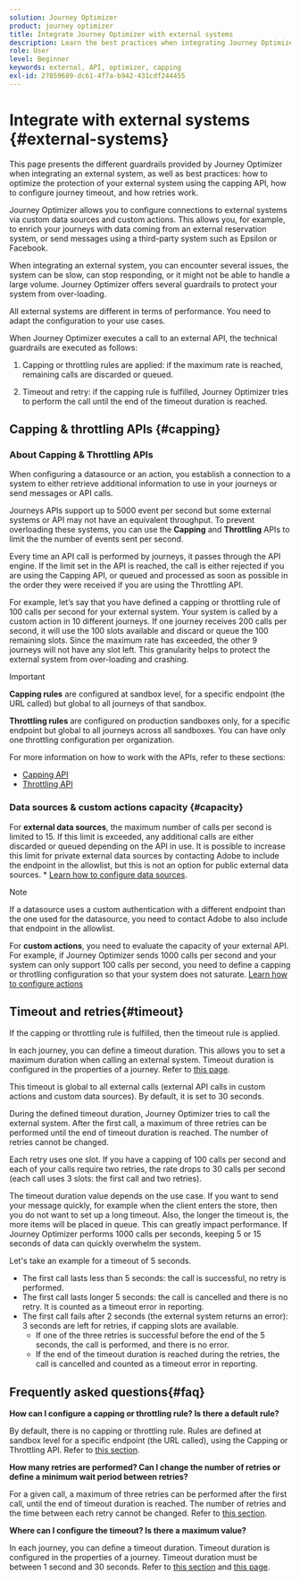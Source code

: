 ```yaml
---
solution: Journey Optimizer
product: journey optimizer
title: Integrate Journey Optimizer with external systems
description: Learn the best practices when integrating Journey Optimizer with external systems
role: User
level: Beginner
keywords: external, API, optimizer, capping
exl-id: 27859689-dc61-4f7a-b942-431cdf244455
---
```

# Integrate with external systems {#external-systems}

This page presents the different guardrails provided by Journey Optimizer when integrating an external system, as well as best practices: how to optimize the protection of your external system using the capping API, how to configure journey timeout, and how retries work. 

Journey Optimizer allows you to configure connections to external systems via custom data sources and custom actions. This allows you, for example, to enrich your journeys with data coming from an external reservation system, or send messages using a third-party system such as Epsilon or Facebook.

When integrating an external system, you can encounter several issues, the system can be slow, can stop responding, or it might not be able to handle a large volume. Journey Optimizer offers several guardrails to protect your system from over-loading.

All external systems are different in terms of performance. You need to adapt the configuration to your use cases.

When Journey Optimizer executes a call to an external API, the technical guardrails are executed as follows:

1. Capping or throttling rules are applied: if the maximum rate is reached, remaining calls are discarded or queued.

2. Timeout and retry: if the capping rule is fulfilled, Journey Optimizer tries to perform the call until the end of the timeout duration is reached. 

## Capping & throttling APIs {#capping}

### About Capping & Throttling APIs

When configuring a datasource or an action, you establish a connection to a system to either retrieve additional information to use in your journeys or send messages or API calls.

Journeys APIs support up to 5000 event per second but some external systems or API may not have an equivalent throughput. To prevent overloading these systems, you can use the **Capping** and **Throttling** APIs to limit the the number of events sent per second.

Every time an API call is performed by journeys, it passes through the API engine. If the limit set in the API is reached, the call is either rejected if you are using the Capping API, or queued and processed as soon as possible in the order they were received if you are using the Throttling API.

For example, let’s say that you have defined a capping or throttling rule of 100 calls per second for your external system. Your system is called by a custom action in 10 different journeys. If one journey receives 200 calls per second, it will use the 100 slots available and discard or queue the 100 remaining slots. Since the maximum rate has exceeded, the other 9 journeys will not have any slot left. This granularity helps to protect the external system from over-loading and crashing. 

>[!IMPORTANT]
>
>**Capping rules** are configured at sandbox level, for a specific endpoint (the URL called) but global to all journeys of that sandbox.
>
>**Throttling rules** are configured on production sandboxes only, for a specific endpoint but global to all journeys across all sandboxes. You can have only one throttling configuration per organization.

For more information on how to work with the APIs, refer to these sections:

* [Capping API](capping.md)
* [Throttling API](throttling.md)

### Data sources & custom actions capacity {#capacity}

For **external data sources**, the maximum number of calls per second is limited to 15. If this limit is exceeded, any additional calls are either discarded or queued depending on the API in use. It is possible to increase this limit for private external data sources by contacting Adobe to include the endpoint in the allowlist, but this is not an option for public external data sources. * [Learn how to configure data sources](../datasource/about-data-sources.md).

>[!NOTE]
>
>If a datasource uses a custom authentication with a different endpoint than the one used for the datasource, you need to contact Adobe to also include that endpoint in the allowlist.

For **custom actions**, you need to evaluate the capacity of your external API. For example, if Journey Optimizer sends 1000 calls per second and your system can only support 100 calls per second, you need to define a capping or throtlling configuration so that your system does not saturate. [Learn how to configure actions](../action/action.md)

## Timeout and retries{#timeout}

If the capping or throttling rule is fulfilled, then the timeout rule is applied.

In each journey, you can define a timeout duration. This allows you to set a maximum duration when calling an external system. Timeout duration is configured in the properties of a journey. Refer to [this page](../building-journeys/journey-gs.md#timeout_and_error).

This timeout is global to all external calls (external API calls in custom actions and custom data sources). By default, it is set to 30 seconds. 

During the defined timeout duration, Journey Optimizer tries to call the external system. After the first call, a maximum of three retries can be performed until the end of timeout duration is reached. The number of retries cannot be changed. 

Each retry uses one slot. If you have a capping of 100 calls per second and each of your calls require two retries, the rate drops to 30 calls per second (each call uses 3 slots: the first call and two retries). 

The timeout duration value depends on the use case. If you want to send your message quickly, for example when the client enters the store, then you do not want to set up a long timeout. Also, the longer the timeout is, the more items will be placed in queue. This can greatly impact performance. If Journey Optimizer performs 1000 calls per seconds, keeping 5 or 15 seconds of data can quickly overwhelm the system.

Let's take an example for a timeout of 5 seconds.

* The first call lasts less than 5 seconds: the call is successful, no retry is performed.
* The first call lasts longer 5 seconds: the call is cancelled and there is no retry. It is counted as a timeout error in reporting. 
* The first call fails after 2 seconds (the external system returns an error): 3 seconds are left for retries, if capping slots are available.
    * If one of the three retries is successful before the end of the 5 seconds, the call is performed, and there is no error.
    * If the end of the timeout duration is reached during the retries, the call is cancelled and counted as a timeout error in reporting. 

## Frequently asked questions{#faq}

**How can I configure a capping or throttling rule? Is there a default rule?**

By default, there is no capping or throttling rule. Rules are defined at sandbox level for a specific endpoint (the URL called), using the Capping or Throttling API. Refer to [this section](../configuration/external-systems.md#capping).

**How many retries are performed? Can I change the number of retries or define a minimum wait period between retries?**

For a given call, a maximum of three retries can be performed after the first call, until the end of timeout duration is reached. The number of retries and the time between each retry cannot be changed. Refer to [this section](../configuration/external-systems.md#timeout). 

**Where can I configure the timeout? Is there a maximum value?**

In each journey, you can define a timeout duration. Timeout duration is configured in the properties of a journey. Timeout duration must be between 1 second and 30 seconds. Refer to [this section](../configuration/external-systems.md#timeout) and [this page](../building-journeys/journey-gs.md#timeout_and_error). 